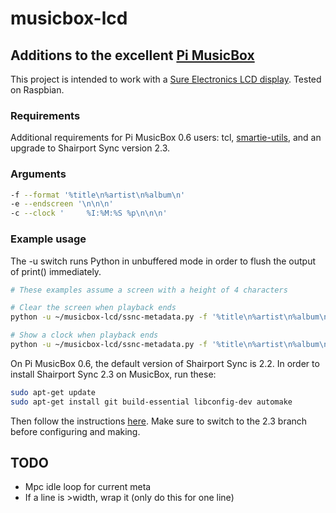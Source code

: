 # musicbox-lcd

## Additions to the excellent [Pi MusicBox](http://pimusicbox.com/)

This project is intended to work with a [Sure Electronics LCD display](http://store.sure-electronics.com/led/led-display/de-lp14112). Tested on Raspbian.

### Requirements
Additional requirements for Pi MusicBox 0.6 users:
tcl, [smartie-utils](https://github.com/celeryclub/smartie-utils), and an upgrade to Shairport Sync version 2.3.

### Arguments
```sh
-f --format '%title\n%artist\n%album\n'
-e --endscreen '\n\n\n'
-c --clock '     %I:%M:%S %p\n\n\n'
```

### Example usage
The -u switch runs Python in unbuffered mode in order to flush the output of print() immediately.

```sh
# These examples assume a screen with a height of 4 characters

# Clear the screen when playback ends
python -u ~/musicbox-lcd/ssnc-metadata.py -f '%title\n%artist\n%album\n' -e '\n\n\n' ~/shairport-sync-metadata | tclsh ~/smartie-utils/smartie-tail.tcl -tty /dev/ttyUSB0 -buffer 4

# Show a clock when playback ends
python -u ~/musicbox-lcd/ssnc-metadata.py -f '%title\n%artist\n%album\n' -c '     %I:%M:%S %p\n\n\n' ~/shairport-sync-metadata | tclsh ~/smartie-utils/smartie-tail.tcl -tty /dev/ttyUSB0 -buffer 4
```


On Pi MusicBox 0.6, the default version of Shairport Sync is 2.2. In order to install Shairport Sync 2.3 on MusicBox, run these:

```sh
sudo apt-get update
sudo apt-get install git build-essential libconfig-dev automake
```

Then follow the instructions [here](https://github.com/mikebrady/shairport-sync/tree/2.3). Make sure to switch to the 2.3 branch before configuring and making.

## TODO
* Mpc idle loop for current meta
* If a line is >width, wrap it (only do this for one line)
